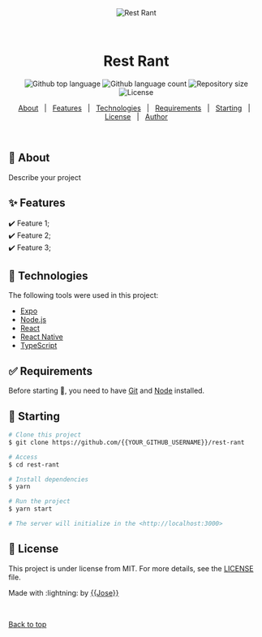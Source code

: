 <div align="center" id="top"> 
  <img src="./.github/app.gif" alt="Rest Rant" />

  &#xa0;

  <!-- <a href="https://restrant.netlify.app">Demo</a> -->
</div>

<h1 align="center">Rest Rant</h1>

<p align="center">
  <img alt="Github top language" src="https://img.shields.io/github/languages/top/{{YOUR_GITHUB_USERNAME}}/rest-rant?color=56BEB8">

  <img alt="Github language count" src="https://img.shields.io/github/languages/count/{{YOUR_GITHUB_USERNAME}}/rest-rant?color=56BEB8">

  <img alt="Repository size" src="https://img.shields.io/github/repo-size/{{YOUR_GITHUB_USERNAME}}/rest-rant?color=56BEB8">

  <img alt="License" src="https://img.shields.io/github/license/{{YOUR_GITHUB_USERNAME}}/rest-rant?color=56BEB8">

  <!-- <img alt="Github issues" src="https://img.shields.io/github/issues/{{YOUR_GITHUB_USERNAME}}/rest-rant?color=56BEB8" /> -->

  <!-- <img alt="Github forks" src="https://img.shields.io/github/forks/{{YOUR_GITHUB_USERNAME}}/rest-rant?color=56BEB8" /> -->

  <!-- <img alt="Github stars" src="https://img.shields.io/github/stars/{{YOUR_GITHUB_USERNAME}}/rest-rant?color=56BEB8" /> -->
</p>

<!-- Status -->

<!-- <h4 align="center"> 
	🚧  Rest Rant 🚀 Under construction...  🚧
</h4> 

<hr> -->

<p align="center">
  <a href="#dart-about">About</a> &#xa0; | &#xa0; 
  <a href="#sparkles-features">Features</a> &#xa0; | &#xa0;
  <a href="#rocket-technologies">Technologies</a> &#xa0; | &#xa0;
  <a href="#white_check_mark-requirements">Requirements</a> &#xa0; | &#xa0;
  <a href="#checkered_flag-starting">Starting</a> &#xa0; | &#xa0;
  <a href="#memo-license">License</a> &#xa0; | &#xa0;
  <a href="https://github.com/{{YOUR_GITHUB_USERNAME}}" target="_blank">Author</a>
</p>

<br>

## :dart: About ##

Describe your project

## :sparkles: Features ##

:heavy_check_mark: Feature 1;\
:heavy_check_mark: Feature 2;\
:heavy_check_mark: Feature 3;

## :rocket: Technologies ##

The following tools were used in this project:

- [Expo](https://expo.io/)
- [Node.js](https://nodejs.org/en/)
- [React](https://pt-br.reactjs.org/)
- [React Native](https://reactnative.dev/)
- [TypeScript](https://www.typescriptlang.org/)

## :white_check_mark: Requirements ##

Before starting :checkered_flag:, you need to have [Git](https://git-scm.com) and [Node](https://nodejs.org/en/) installed.

## :checkered_flag: Starting ##

```bash
# Clone this project
$ git clone https://github.com/{{YOUR_GITHUB_USERNAME}}/rest-rant

# Access
$ cd rest-rant

# Install dependencies
$ yarn

# Run the project
$ yarn start

# The server will initialize in the <http://localhost:3000>
```

## :memo: License ##

This project is under license from MIT. For more details, see the [LICENSE](LICENSE.md) file.


Made with :lightning: by <a href="https://github.com/{{Balthi3r}}" target="_blank">{{Jose}}</a>

&#xa0;

<a href="#top">Back to top</a>
